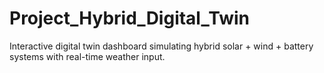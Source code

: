 # Project_Hybrid_Digital_Twin
Interactive digital twin dashboard simulating hybrid solar + wind + battery systems with real-time weather input.
